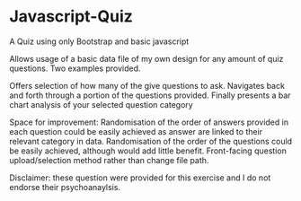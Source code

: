 # Javascript-Quiz
A Quiz using only Bootstrap and basic javascript

Allows usage of a basic data file of my own design for any amount of quiz questions. Two examples provided.

Offers selection of how many of the give questions to ask.
Navigates back and forth through a portion of the questions provided.
Finally presents a bar chart analysis of your selected question category

Space for improvement:
Randomisation of the order of answers provided in each question could be easily achieved as answer are linked to their relevant category in data.
Randomisation of the order of the questions could be easily achieved, although would add little benefit.
Front-facing question upload/selection method rather than change file path.

Disclaimer: these question were provided for this exercise and I do not endorse their psychoanaylsis.
